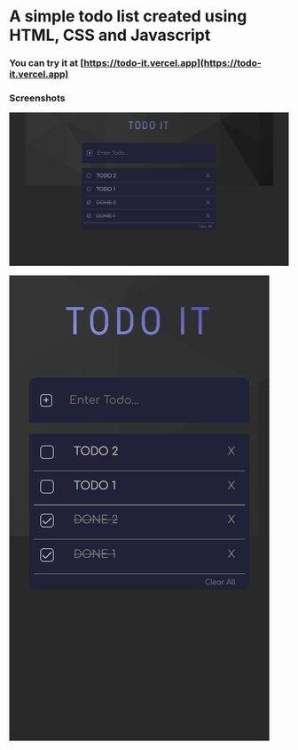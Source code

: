 # A simple todo list created using HTML, CSS and Javascript

### You can try it at [https://todo-it.vercel.app](https://todo-it.vercel.app)

### Screenshots
![](images/lap.png)
  
![](images/phone.png)

